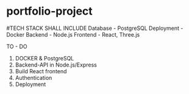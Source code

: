 # portfolio-project

#TECH STACK SHALL INCLUDE
Database - PostgreSQL
Deployment - Docker
Backend - Node.js
Frontend - React, Three.js

TO - DO
1. DOCKER & PostgreSQL
3. Backend-API in Node.js/Express
4. Build React frontend
5. Authentication
6. Deployment
